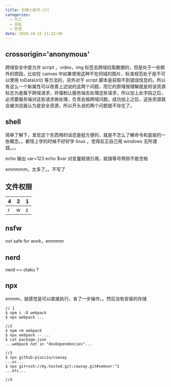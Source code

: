```yaml
---
title: 日常小技巧（六）
categories:
  - 尺工
  - 杂乱
  - 叹言
date: 2018-10-15 11:22:40
---
```

<p></p>
<!-- more -->

## crossorigin='anonymous'
跨域安全中是允许 script ，video，img 标签去跨域拉取数据的，但是处于一些额外的原因，比如在 canvas 中如果使用这种不在同域的图片，标准规范处于是不可以使用 toDataUrl() 等方法的，另外对于 script 脚本是获取不到错误信息的。所以有这么一个新属性可以改善上述说的这两个问题，而它的原理我理解就是将该资源标志为是属于跨域请求，并强制让服务端去处理这些请求，所以加上此字段之后，必须要服务端对这些请求做处理，负责会报跨域问题。成功加上之后，这些资源就会被浏览器认为是安全资源，所以开头说的两个问题就不存在了。

## shell
简单了解下，发现这个东西用的话还是挺方便的，就是不怎么了解命令和底层的一些概念。。都怪上学的时候不好好学 linux ，觉得反正自己用 windows 无所谓就。。。

echo 输出
var=123 echo $var 对变量赋值引用，赋值等号两侧不能空格

emmmmm，太多了。。不写了

## 文件权限
| 4   | 2   | 1   |
|-----|-----|-----|
| r   | w   | z   |

## nsfw
not safe for work，emmmm

## nerd
nerd == otaku ?

## npx
emmm，就感觉是可以直接执行，省了一步操作。。然后没有安装的存储

```
// 1
$ npm i -D webpack
$ npx webpack ...

//2 
$ npm rm webpack
$ npx webpack -- ...
$ cat package.json
...webpack not in "devDependencies"...

//3 
$ npx github:piuccio/cowsay
...or...
$ npx git+ssh://my.hosted.git:cowsay.git#semver:^1
...etc...

//4

```